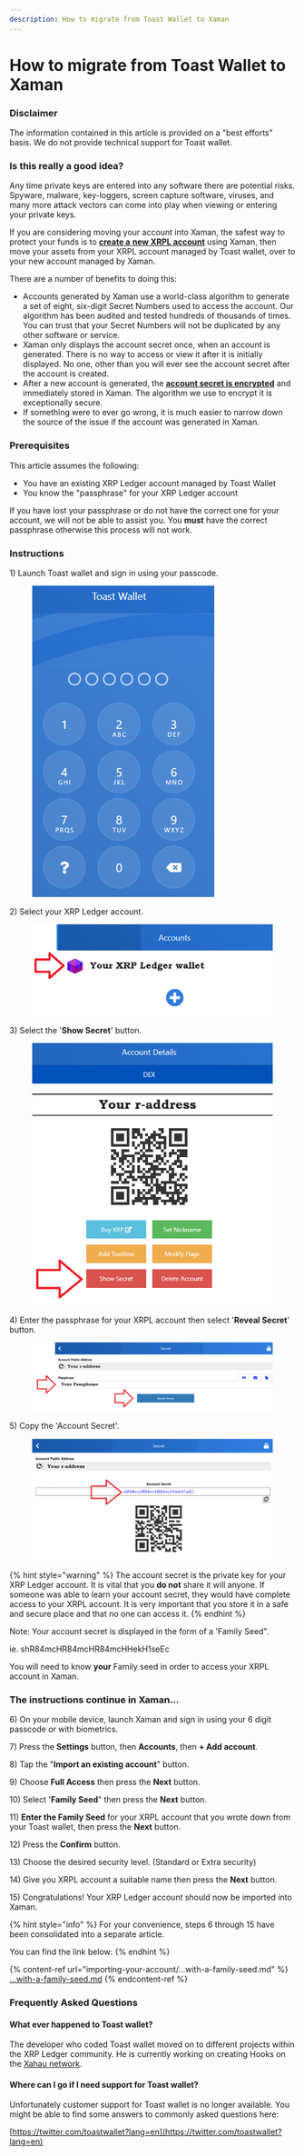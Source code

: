 ```yaml
---
description: How to migrate from Toast Wallet to Xaman
---
```


# How to migrate from Toast Wallet to Xaman

### Disclaimer

The information contained in this article is provided on a "best efforts" basis. We do not provide technical support for Toast wallet.

### Is this really a good idea?

Any time private keys are entered into any software there are potential risks. Spyware, malware, key-loggers, screen capture software, viruses, and many more attack vectors can come into play when viewing or entering your private keys.

If you are considering moving your account into Xaman, the safest way to protect your funds is to [**create a** **new XRPL account**](your-first-xrp-ledger-account/how-to-create-an-xrpl-account.md) using Xaman, then move your assets from your XRPL account managed by Toast wallet, over to your new account managed by Xaman.

&#x20;There are a number of benefits to doing this:

* Accounts generated by Xaman use a world-class algorithm to generate a set of eight, six-digit Secret Numbers used to access the account. Our algorithm has been audited and tested hundreds of thousands of times. You can trust that your Secret Numbers will not be duplicated by any other software or service.&#x20;
* Xaman only displays the account secret once, when an account is generated. There is no way to access or view it after it is initially displayed. No one, other than you will ever see the account secret after the account is created.
* After a new account is generated, the [**account secret is encrypted**](../security-and-xaman/all-about-security/upgrading-your-encryption.md) and immediately stored in Xaman. The algorithm we use to encrypt it is exceptionally secure.  &#x20;
* If something were to ever go wrong, it is much easier to narrow down the source of the issue if the account was generated in Xaman.&#x20;

### Prerequisites

This article assumes the following:

* You have an existing XRP Ledger account managed by Toast Wallet
* You know the "passphrase" for your XRP Ledger account

If you have lost your passphrase or do not have the correct one for your account, we will not be able to assist you. You **must** have the correct passphrase otherwise this process will not work.

### Instructions

1\) Launch Toast wallet and sign in using your passcode.

<figure><img src="../.gitbook/assets/Toast wallet - 5.png" alt=""><figcaption></figcaption></figure>

2\) Select your XRP Ledger account.

<figure><img src="../.gitbook/assets/Toast wallet - 6.png" alt=""><figcaption></figcaption></figure>

3\) Select the '**Show Secret**' button.

<figure><img src="../.gitbook/assets/Toast Wallet - 2.png" alt=""><figcaption></figcaption></figure>

4\) Enter the passphrase for your XRPL account then select '**Reveal Secret**' button.

<figure><img src="../.gitbook/assets/Toast Wallet - 3.png" alt=""><figcaption></figcaption></figure>

5\) Copy the 'Account Secret'.

<figure><img src="../.gitbook/assets/Toast Wallet - 4.png" alt=""><figcaption></figcaption></figure>

{% hint style="warning" %}
The account secret is the private key for your XRP Ledger account. It is vital that you **do not** share it will anyone. If someone was able to learn your account secret, they would have complete access to your XRPL account. It is very important that you store it in a safe and secure place and that no one can access it.&#x20;
{% endhint %}

Note: Your account secret is displayed in the form of a 'Family Seed".&#x20;

ie. shR84mcHR84mcHR84mcHHekH1seEc

You will need to know **your** Family seed in order to access your XRPL account in Xaman.

### The instructions continue in Xaman...

6\) On your mobile device, launch Xaman and sign in using your 6 digit passcode or with biometrics.

7\) Press the **Settings** button, then **Accounts**, then **+ Add account**.

8\) Tap the "**Import an existing account**" button.

9\) Choose **Full Access** then press the **Next** button.

10\) Select '**Family Seed**" then press the **Next** button.

11\) **Enter the Family Seed** for your XRPL account that you wrote down from your Toast wallet, then press the **Next** button.

12\) Press the **Confirm** button.

13\) Choose the desired security level. (Standard or Extra security)

14\) Give you XRPL account a suitable name then press the **Next** button.

15\) Congratulations! Your XRP Ledger account should now be imported into Xaman.&#x20;



{% hint style="info" %}
For your convenience, steps 6 through 15 have been consolidated into a separate article.&#x20;

You can find the link below:
{% endhint %}

{% content-ref url="importing-your-account/...with-a-family-seed.md" %}
[...with-a-family-seed.md](importing-your-account/...with-a-family-seed.md)
{% endcontent-ref %}



### Frequently Asked Questions

#### What ever happened to Toast wallet?

The developer who coded Toast wallet moved on to different projects within the XRP Ledger community. He is currently working on creating Hooks on the [Xahau network](https://xahau.network/).

#### Where can I go if I need support for Toast wallet?

Unfortunately customer support for Toast wallet is no longer available. You might be able to find some answers to commonly asked questions here:

[https://twitter.com/toastwallet?lang=en](https://twitter.com/toastwallet?lang=en)



